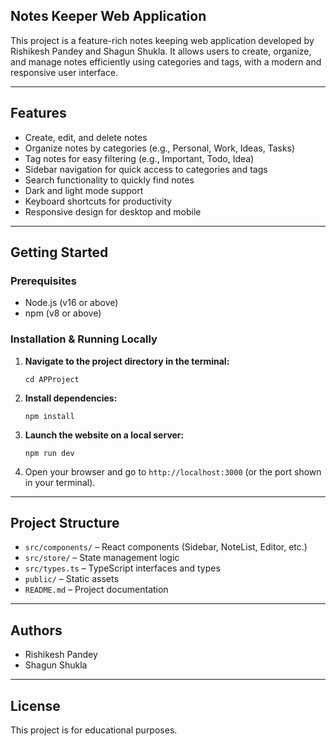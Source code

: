 ## Notes Keeper Web Application

This project is a feature-rich notes keeping web application developed by Rishikesh Pandey and Shagun Shukla. It allows users to create, organize, and manage notes efficiently using categories and tags, with a modern and responsive user interface.

---

## Features

- Create, edit, and delete notes
- Organize notes by categories (e.g., Personal, Work, Ideas, Tasks)
- Tag notes for easy filtering (e.g., Important, Todo, Idea)
- Sidebar navigation for quick access to categories and tags
- Search functionality to quickly find notes
- Dark and light mode support
- Keyboard shortcuts for productivity
- Responsive design for desktop and mobile

---

## Getting Started

### Prerequisites

- Node.js (v16 or above)
- npm (v8 or above)

### Installation & Running Locally

1. **Navigate to the project directory in the terminal:**
   ```
   cd APProject
   ```

2. **Install dependencies:**
   ```
   npm install
   ```

3. **Launch the website on a local server:**
   ```
   npm run dev
   ```

4. Open your browser and go to `http://localhost:3000` (or the port shown in your terminal).

---

## Project Structure

- `src/components/` – React components (Sidebar, NoteList, Editor, etc.)
- `src/store/` – State management logic
- `src/types.ts` – TypeScript interfaces and types
- `public/` – Static assets
- `README.md` – Project documentation

---

## Authors

- Rishikesh Pandey
- Shagun Shukla

---

## License

This project is for educational purposes.
